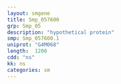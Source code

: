 ```yaml
---
layout: smgene
title: Smp_057600
grp: Smp_05
description: "hypothetical protein"
smp: Smp_057600.1
uniprot: "G4M068"
length:  1200
cdd: "ns"
kk: ns
categories: sm
---
```

